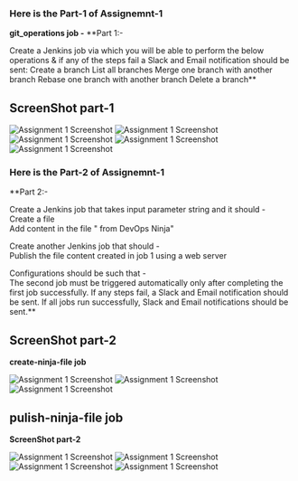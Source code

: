 ### Here is the Part-1 of Assignemnt-1
**git_operations job -** 
**Part 1:- 
 
Create a Jenkins job via which you will be able to perform the below operations & if any of the steps fail a Slack and Email notification should be sent: 
Create a branch 
List all branches 
Merge one branch with another branch 
Rebase one branch with another branch 
Delete a branch**

## ScreenShot part-1
![Assignment 1 Screenshot](./Screenshots/1.png)
![Assignment 1 Screenshot](./Screenshots/2.png)
![Assignment 1 Screenshot](./Screenshots/3.png)
![Assignment 1 Screenshot](./Screenshots/4.png)
![Assignment 1 Screenshot](./Screenshots/5.png)



### Here is the Part-2 of Assignemnt-1
**Part 2:-

Create a Jenkins job that takes input parameter string <Ninja Name> and it should -  
Create a file  
Add content in the file "<Ninja Name> from DevOps Ninja" 
         
Create another Jenkins job that should -  
Publish the file content created in job 1 using a web server 
       
Configurations should be such that -  
The second job must be triggered automatically only after completing the first job successfully. 
If any steps fail, a Slack and Email notification should be sent. 
If all jobs run successfully, Slack and Email notifications should be sent.**

## ScreenShot part-2
**create-ninja-file job**

![Assignment 1 Screenshot](./Screenshots/2a.png)
![Assignment 1 Screenshot](./Screenshots/2b.png)
![Assignment 1 Screenshot](./Screenshots/2c.png)

## pulish-ninja-file job
**ScreenShot part-2**

![Assignment 1 Screenshot](./Screenshots/3a.png)
![Assignment 1 Screenshot](./Screenshots/3b.png)
![Assignment 1 Screenshot](./Screenshots/3c.png)
![Assignment 1 Screenshot](./Screenshots/3d.png)



